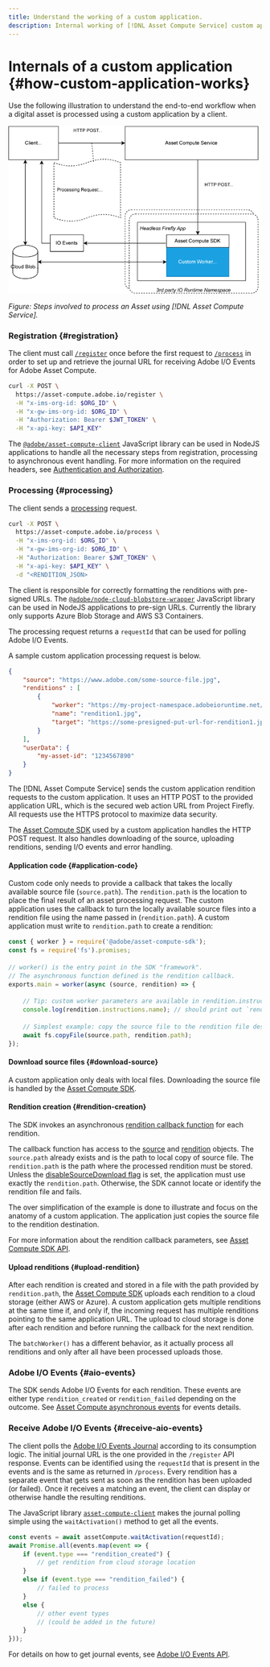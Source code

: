 ```yaml
---
title: Understand the working of a custom application.
description: Internal working of [!DNL Asset Compute Service] custom application to help understand how it works.
---
```


# Internals of a custom application {#how-custom-application-works}

Use the following illustration to understand the end-to-end workflow when a digital asset is processed using a custom application by a client.

![Custom application workflow](assets/customworker.png)

*Figure: Steps involved to process an Asset using [!DNL Asset Compute Service].*

### Registration {#registration}

The client must call [`/register`](api.md#register) once before the first request to [`/process`](api.md#process-request) in order to set up and retrieve the journal URL for receiving Adobe I/O Events for Adobe Asset Compute.

```sh
curl -X POST \
  https://asset-compute.adobe.io/register \
  -H "x-ims-org-id: $ORG_ID" \
  -H "x-gw-ims-org-id: $ORG_ID" \
  -H "Authorization: Bearer $JWT_TOKEN" \
  -H "x-api-key: $API_KEY"
```

The [`@adobe/asset-compute-client`](https://github.com/adobe/asset-compute-client#usage) JavaScript library can be used in NodeJS applications to handle all the necessary steps from registration, processing to asynchronous event handling. For more information on the required headers, see [Authentication and Authorization](api.md).

### Processing {#processing}

The client sends a [processing](api.md#process-request) request.

```sh
curl -X POST \
  https://asset-compute.adobe.io/process \
  -H "x-ims-org-id: $ORG_ID" \
  -H "x-gw-ims-org-id: $ORG_ID" \
  -H "Authorization: Bearer $JWT_TOKEN" \
  -H "x-api-key: $API_KEY" \
  -d "<RENDITION_JSON>
```

The client is responsible for correctly formatting the renditions with pre-signed URLs. The [`@adobe/node-cloud-blobstore-wrapper`](https://github.com/adobe/node-cloud-blobstore-wrapper#presigned-urls) JavaScript library can be used in NodeJS applications to pre-sign URLs. Currently the library only supports Azure Blob Storage and AWS S3 Containers.

The processing request returns a `requestId` that can be used for polling Adobe I/O Events.

A sample custom application processing request is below.

```json
{
    "source": "https://www.adobe.com/some-source-file.jpg",
    "renditions" : [
        {
            "worker": "https://my-project-namespace.adobeioruntime.net/api/v1/web/my-namespace-version/my-worker",
            "name": "rendition1.jpg",
            "target": "https://some-presigned-put-url-for-rendition1.jpg",
        }
    ],
    "userData": {
        "my-asset-id": "1234567890"
    }
}
```

The [!DNL Asset Compute Service] sends the custom application rendition requests to the custom application. It uses an HTTP POST to the provided application URL, which is the secured web action URL from Project Firefly. All requests use the HTTPS protocol to maximize data security.

The [Asset Compute SDK](https://github.com/adobe/asset-compute-sdk#adobe-asset-compute-worker-sdk) used by a custom application handles the HTTP POST request. It also handles downloading of the source, uploading renditions, sending I/O events and error handling.

<!-- TBD: Add the application diagram. -->

#### Application code {#application-code}

Custom code only needs to provide a callback that takes the locally available source file (`source.path`). The `rendition.path` is the location to place the final result of an asset processing request. The custom application uses the callback to turn the locally available source files into a rendition file using the name passed in (`rendition.path`). A custom application must write to `rendition.path` to create a rendition:

```javascript
const { worker } = require('@adobe/asset-compute-sdk');
const fs = require('fs').promises;

// worker() is the entry point in the SDK "framework".
// The asynchronous function defined is the rendition callback.
exports.main = worker(async (source, rendition) => {

    // Tip: custom worker parameters are available in rendition.instructions.
    console.log(rendition.instructions.name); // should print out `rendition.jpg`.

    // Simplest example: copy the source file to the rendition file destination so as to transfer the asset as is without processing.
    await fs.copyFile(source.path, rendition.path);
});
```

#### Download source files {#download-source}

A custom application only deals with local files. Downloading the source file is handled by the [Asset Compute SDK](https://github.com/adobe/asset-compute-sdk#adobe-asset-compute-worker-sdk).

#### Rendition creation {#rendition-creation}

The SDK invokes an asynchronous [rendition callback function](https://github.com/adobe/asset-compute-sdk#rendition-callback-for-worker-required) for each rendition.

The callback function has access to the [source](https://github.com/adobe/asset-compute-sdk#source) and [rendition](https://github.com/adobe/asset-compute-sdk#rendition) objects. The `source.path` already exists and is the path to local copy of source file. The `rendition.path` is the path where the processed rendition must be stored. Unless the [disableSourceDownload flag](https://github.com/adobe/asset-compute-sdk#worker-options-optional) is set, the application must use exactly the `rendition.path`. Otherwise, the SDK cannot locate or identify the rendition file and fails.

The over simplification of the example is done to illustrate and focus on the anatomy of a custom application. The application just copies the source file to the rendition destination.

For more information about the rendition callback parameters, see [Asset Compute SDK API](https://github.com/adobe/asset-compute-sdk#api-details).

#### Upload renditions {#upload-rendition}

After each rendition is created and stored in a file with the path provided by `rendition.path`, the [Asset Compute SDK](https://github.com/adobe/asset-compute-sdk#adobe-asset-compute-worker-sdk) uploads each rendition to a cloud storage (either AWS or Azure). A custom application gets multiple renditions at the same time if, and only if, the incoming request has multiple renditions pointing to the same application URL. The upload to cloud storage is done after each rendition and before running the callback for the next rendition.

The `batchWorker()` has a different behavior, as it actually process all renditions and only after all have been processed uploads those.

### Adobe I/O Events {#aio-events}

The SDK sends Adobe I/O Events for each rendition. These events are either type `rendition_created` or `rendition_failed` depending on the outcome. See [Asset Compute asynchronous events](api.md#asynchronous-events) for events details.

### Receive Adobe I/O Events {#receive-aio-events}

The client polls the [Adobe I/O Events Journal](https://www.adobe.io/apis/experienceplatform/events/ioeventsapi.html#/Journaling) according to its consumption logic. The initial journal URL is the one provided in the `/register` API response. Events can be identified using the `requestId` that is present in the events and is the same as returned in `/process`. Every rendition has a separate event that gets sent as soon as the rendition has been uploaded (or failed). Once it receives a matching an event, the client can display or otherwise handle the resulting renditions.

The JavaScript library [`asset-compute-client`](https://github.com/adobe/asset-compute-client#usage) makes the journal polling simple using the `waitActivation()` method to get all the events.

```javascript
const events = await assetCompute.waitActivation(requestId);
await Promise.all(events.map(event => {
    if (event.type === "rendition_created") {
        // get rendition from cloud storage location
    }
    else if (event.type === "rendition_failed") {
        // failed to process
    }
    else {
        // other event types
        // (could be added in the future)
    }
}));
```

For details on how to get journal events, see [Adobe I/O Events API](https://www.adobe.io/apis/experienceplatform/events/ioeventsapi.html#!adobedocs/adobeio-events/master/events-api-reference.yaml).

<!-- TBD:
* Illustration of the controls/data flow.
* Basic overview, in text and not code, of how an application works.
-->
